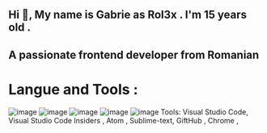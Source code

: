 <h2>Hi 👋, My name is Gabrie as </>Rol3x . I'm 15 years old . </h2>

<h2>A passionate frontend developer from Romanian</h2>

<h1> Langue and Tools : </h1>

![image](https://user-images.githubusercontent.com/74288530/168331581-68e6bb7d-5128-404f-a5c8-433af97bc21f.png)
![image](https://user-images.githubusercontent.com/74288530/168331641-a53a9695-d77c-4d33-bf36-379ad01e7940.png)
![image](https://user-images.githubusercontent.com/74288530/168331659-cac4cea7-dc3e-49a0-8ca8-eac7bb05ed0d.png)
![image](https://user-images.githubusercontent.com/74288530/168335744-7eebcadb-197f-4ab8-9c93-97e4cfbf4c0e.png)
![image](https://user-images.githubusercontent.com/74288530/168335806-cb210204-2ab0-4e5e-a680-405690768959.png)
Tools: Visual Studio Code, Visual Studio Code Insiders , Atom , Sublime-text, GiftHub , Chrome , 
